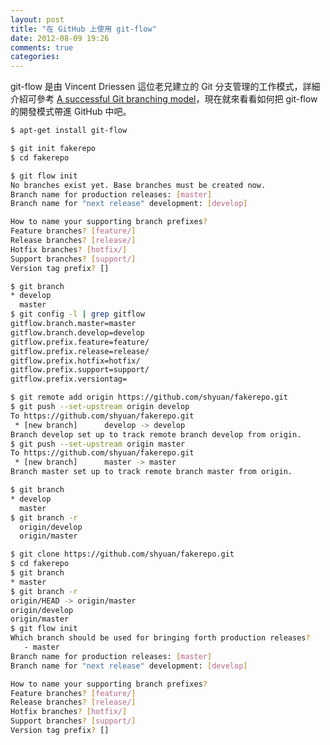 ```yaml
---
layout: post
title: "在 GitHub 上使用 git-flow"
date: 2012-08-09 19:26
comments: true
categories: 
---
```


git-flow 是由 Vincent Driessen 這位老兄建立的 Git 分支管理的工作模式，詳細介紹可參考 [A successful Git branching model](http://nvie.com/posts/a-successful-git-branching-model/)，現在就來看看如何把 git-flow 的開發模式帶進 GitHub 中吧。

``` sh 在 Ubuntu 中安裝 git-flow
$ apt-get install git-flow
```

``` sh 初始化一個新的 Repository 並將其命名為 fakerepo
$ git init fakerepo
$ cd fakerepo
```

``` sh 在 Repository 中初始化 git-flow，git-flow 會問你要不要換 Branch 的名稱，這邊都 follow 預設名稱，一直按 Enter 就行了
$ git flow init
No branches exist yet. Base branches must be created now.
Branch name for production releases: [master] 
Branch name for "next release" development: [develop] 

How to name your supporting branch prefixes?
Feature branches? [feature/] 
Release branches? [release/] 
Hotfix branches? [hotfix/] 
Support branches? [support/] 
Version tag prefix? []
```

``` sh 檢查 Branch 是否都有被成功建立出來
$ git branch
* develop
  master
$ git config -l | grep gitflow
gitflow.branch.master=master
gitflow.branch.develop=develop
gitflow.prefix.feature=feature/
gitflow.prefix.release=release/
gitflow.prefix.hotfix=hotfix/
gitflow.prefix.support=support/
gitflow.prefix.versiontag=
```

``` sh 把剛建好的 Repository 送上 GitHub
$ git remote add origin https://github.com/shyuan/fakerepo.git
$ git push --set-upstream origin develop 
To https://github.com/shyuan/fakerepo.git
 * [new branch]      develop -> develop
Branch develop set up to track remote branch develop from origin.
$ git push --set-upstream origin master
To https://github.com/shyuan/fakerepo.git
 * [new branch]      master -> master
Branch master set up to track remote branch master from origin.
```

``` sh 檢查 Branch
$ git branch
* develop
  master
$ git branch -r
  origin/develop
  origin/master
```

``` sh 其他使用者的操作步驟
$ git clone https://github.com/shyuan/fakerepo.git
$ cd fakerepo
$ git branch
* master
$ git branch -r
origin/HEAD -> origin/master
origin/develop
origin/master
$ git flow init
Which branch should be used for bringing forth production releases?
   - master
Branch name for production releases: [master] 
Branch name for "next release" development: [develop] 

How to name your supporting branch prefixes?
Feature branches? [feature/] 
Release branches? [release/] 
Hotfix branches? [hotfix/] 
Support branches? [support/] 
Version tag prefix? []
```
